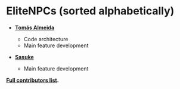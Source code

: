 EliteNPCs
 (sorted alphabetically)
============================================

* **[Tomás Almeida](TommyAlmeida)**

  * Code architecture
  * Main feature development

* **[Sasuke](https://github.com/SasukeMCHC)**
  * Main feature development
  
**[Full contributors list](https://github.com/Elite-dos-Desenvolvedores/EliteNPCs/contributors).**


